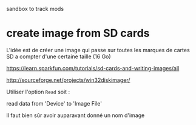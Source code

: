 sandbox to track mods

# create image from SD cards

L'idée est de créer une image qui passe sur toutes les marques de cartes SD a compter d'une certaine taille (16 Go)
 

https://learn.sparkfun.com/tutorials/sd-cards-and-writing-images/all

http://sourceforge.net/projects/win32diskimager/

Utiliser l'option `Read` soit : 

read data from 'Device' to 'Image File'

Il faut bien sûr avoir auparavant donné un nom d'image
